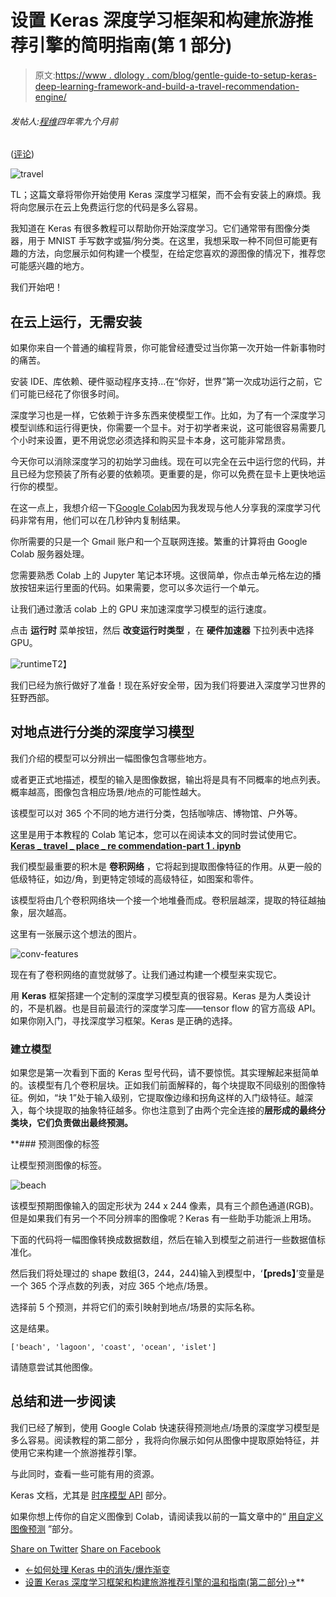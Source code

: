 # 设置 Keras 深度学习框架和构建旅游推荐引擎的简明指南(第 1 部分)

> 原文:[https://www . dlology . com/blog/gentle-guide-to-setup-keras-deep-learning-framework-and-build-a-travel-recommendation-engine/](https://www.dlology.com/blog/gentle-guide-to-setup-keras-deep-learning-framework-and-build-a-travel-recommendation-engine/)

###### 发帖人:[程维](/blog/author/Chengwei/)四年零九个月前

([评论](/blog/gentle-guide-to-setup-keras-deep-learning-framework-and-build-a-travel-recommendation-engine/#disqus_thread))

![travel](../Images/7c425f0e6e5fe33df2d8d2641df1a2bd.png)

TL；这篇文章将带你开始使用 Keras 深度学习框架，而不会有安装上的麻烦。我将向您展示在云上免费运行您的代码是多么容易。

我知道在 Keras 有很多教程可以帮助你开始深度学习。它们通常带有图像分类器，用于 MNIST 手写数字或猫/狗分类。在这里，我想采取一种不同但可能更有趣的方法，向您展示如何构建一个模型，在给定您喜欢的源图像的情况下，推荐您可能感兴趣的地方。

我们开始吧！

## 在云上运行，无需安装

如果你来自一个普通的编程背景，你可能曾经遭受过当你第一次开始一件新事物时的痛苦。

安装 IDE、库依赖、硬件驱动程序支持...在“你好，世界”第一次成功运行之前，它们可能已经花了你很多时间。

深度学习也是一样，它依赖于许多东西来使模型工作。比如，为了有一个深度学习模型训练和运行得更快，你需要一个显卡。对于初学者来说，这可能很容易需要几个小时来设置，更不用说您必须选择和购买显卡本身，这可能非常昂贵。

今天你可以消除深度学习的初始学习曲线。现在可以完全在云中运行您的代码，并且已经为您预装了所有必要的依赖项。更重要的是，你可以免费在显卡上更快地运行你的模型。

在这一点上，我想介绍一下[Google Colab](https://colab.research.google.com/notebooks/welcome.ipynb)因为我发现与他人分享我的深度学习代码非常有用，他们可以在几秒钟内复制结果。

你所需要的只是一个 Gmail 账户和一个互联网连接。繁重的计算将由 Google Colab 服务器处理。

您需要熟悉 Colab 上的 Jupyter 笔记本环境。这很简单，你点击单元格左边的播放按钮来运行里面的代码。如果需要，您可以多次运行一个单元。

让我们通过激活 colab 上的 GPU 来加速深度学习模型的运行速度。

点击 **运行时** 菜单按钮，然后 **改变运行时类型** ，在 **硬件加速器** 下拉列表中选择 GPU。

![runtime](../Images/b53ef5f1a20373bb1bab4b4b043cc0a0.png)T2】

我们已经为旅行做好了准备！现在系好安全带，因为我们将要进入深度学习世界的狂野西部。

## 对地点进行分类的深度学习模型

我们介绍的模型可以分辨出一幅图像包含哪些地方。

或者更正式地描述，模型的输入是图像数据，输出将是具有不同概率的地点列表。概率越高，图像包含相应场景/地点的可能性越大。

该模型可以对 365 个不同的地方进行分类，包括咖啡店、博物馆、户外等。

这里是用于本教程的 Colab 笔记本，您可以在阅读本文的同时尝试使用它。[**Keras _ travel _ place _ re commendation-part 1 . ipynb**](https://drive.google.com/file/d/1pbQGPy-E2-e_J31trPdrTtMoRHyadfoc/view?usp=sharing)

我们模型最重要的积木是 **卷积网络** ，它将起到提取图像特征的作用。从更一般的低级特征，如边/角，到更特定领域的高级特征，如图案和零件。

该模型将由几个卷积网络块一个接一个地堆叠而成。卷积层越深，提取的特征越抽象，层次越高。

这里有一张展示这个想法的图片。

![conv-features](../Images/5440ee077eaf6291a659b0b702638065.png)

现在有了卷积网络的直觉就够了。让我们通过构建一个模型来实现它。

用 **Keras** 框架搭建一个定制的深度学习模型真的很容易。Keras 是为人类设计的，不是机器。也是目前最流行的深度学习库——tensor flow 的官方高级 API。如果你刚入门，寻找深度学习框架。Keras 是正确的选择。

### 建立模型

如果您是第一次看到下面的 Keras 型号代码，请不要惊慌。其实理解起来挺简单的。该模型有几个卷积层块。正如我们前面解释的，每个块提取不同级别的图像特征。例如，“块 1”处于输入级别，它提取像边缘和拐角这样的入门级特征。越深入，每个块提取的抽象特征越多。你也注意到了由两个完全连接的**层形成的最终分类块，它们负责做出最终预测。**

 **### 预测图像的标签

让模型预测图像的标签。

![beach](../Images/65fa924332326ab9e54fca506a987f00.png)

该模型预期图像输入的固定形状为 244 x 244 像素，具有三个颜色通道(RGB)。但是如果我们有另一个不同分辨率的图像呢？Keras 有一些助手功能派上用场。

下面的代码将一幅图像转换成数据数组，然后在输入到模型之前进行一些数据值标准化。

然后我们将处理过的 shape 数组(3，244，244)输入到模型中，‘**【preds】**’变量是一个 365 个浮点数的列表，对应 365 个地点/场景。

选择前 5 个预测，并将它们的索引映射到地点/场景的实际名称。

这是结果。

```
['beach', 'lagoon', 'coast', 'ocean', 'islet']
```

请随意尝试其他图像。

## 总结和进一步阅读

我们已经了解到，使用 Google Colab 快速获得预测地点/场景的深度学习模型是多么容易。阅读教程的第二部分 ，我将向你展示如何从图像中提取原始特征，并使用它来构建一个旅游推荐引擎。

与此同时，查看一些可能有用的资源。

Keras 文档[](https://keras.io/)，尤其是 [时序模型 API](https://keras.io/getting-started/sequential-model-guide/) 部分。

如果你想上传你的自定义图像到 Colab，请阅读我以前的一篇文章中的“ [用自定义图像预测](https://www.dlology.com/blog/how-to-run-object-detection-and-segmentation-on-video-fast-for-free/#predict-with-custom-images) ”部分。

[Share on Twitter](https://twitter.com/intent/tweet?url=https%3A//www.dlology.com/blog/gentle-guide-to-setup-keras-deep-learning-framework-and-build-a-travel-recommendation-engine/&text=Gentle%20guide%20to%20setup%20Keras%20deep%20learning%20framework%20and%20build%20a%20travel%20recommendation%20engine%20%28Part%201%29) [Share on Facebook](https://www.facebook.com/sharer/sharer.php?u=https://www.dlology.com/blog/gentle-guide-to-setup-keras-deep-learning-framework-and-build-a-travel-recommendation-engine/)

*   [←如何处理 Keras 中的消失/爆炸渐变](/blog/how-to-deal-with-vanishingexploding-gradients-in-keras/)
*   [设置 Keras 深度学习框架和构建旅游推荐引擎的温和指南(第二部分)→](/blog/gentle-guide-to-setup-keras-deep-learning-framework-and-build-a-travel-recommendation-engine-part-2/)**